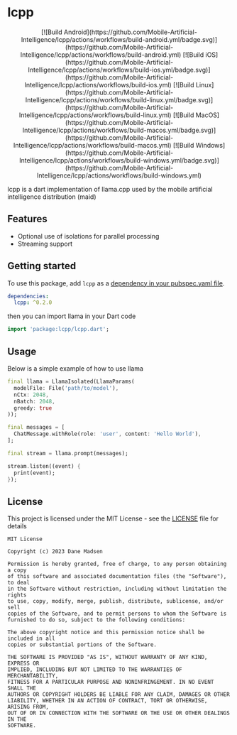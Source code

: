 # lcpp


<div align="center">
[![Build Android](https://github.com/Mobile-Artificial-Intelligence/lcpp/actions/workflows/build-android.yml/badge.svg)](https://github.com/Mobile-Artificial-Intelligence/lcpp/actions/workflows/build-android.yml)
[![Build iOS](https://github.com/Mobile-Artificial-Intelligence/lcpp/actions/workflows/build-ios.yml/badge.svg)](https://github.com/Mobile-Artificial-Intelligence/lcpp/actions/workflows/build-ios.yml)
[![Build Linux](https://github.com/Mobile-Artificial-Intelligence/lcpp/actions/workflows/build-linux.yml/badge.svg)](https://github.com/Mobile-Artificial-Intelligence/lcpp/actions/workflows/build-linux.yml)
[![Build MacOS](https://github.com/Mobile-Artificial-Intelligence/lcpp/actions/workflows/build-macos.yml/badge.svg)](https://github.com/Mobile-Artificial-Intelligence/lcpp/actions/workflows/build-macos.yml)
[![Build Windows](https://github.com/Mobile-Artificial-Intelligence/lcpp/actions/workflows/build-windows.yml/badge.svg)](https://github.com/Mobile-Artificial-Intelligence/lcpp/actions/workflows/build-windows.yml)
</div>

lcpp is a dart implementation of llama.cpp used by the mobile artificial intelligence distribution (maid)

## Features

- Optional use of isolations for parallel processing
- Streaming support

## Getting started

To use this package, add `lcpp` as a [dependency in your pubspec.yaml file](https://flutter.io/platform-plugins/).

```yaml
dependencies:
  lcpp: ^0.2.0
```

then you can import llama in your Dart code

```dart
import 'package:lcpp/lcpp.dart';
```

## Usage

Below is a simple example of how to use llama

```dart
final llama = LlamaIsolated(LlamaParams(
  modelFile: File('path/to/model'),
  nCtx: 2048, 
  nBatch: 2048,
  greedy: true
));

final messages = [
  ChatMessage.withRole(role: 'user', content: 'Hello World'),
];

final stream = llama.prompt(messages);

stream.listen((event) {
  print(event);
});
```

## License

This project is licensed under the MIT License - see the [LICENSE](LICENSE) file for details
```
MIT License

Copyright (c) 2023 Dane Madsen

Permission is hereby granted, free of charge, to any person obtaining a copy
of this software and associated documentation files (the "Software"), to deal
in the Software without restriction, including without limitation the rights
to use, copy, modify, merge, publish, distribute, sublicense, and/or sell
copies of the Software, and to permit persons to whom the Software is
furnished to do so, subject to the following conditions:

The above copyright notice and this permission notice shall be included in all
copies or substantial portions of the Software.

THE SOFTWARE IS PROVIDED "AS IS", WITHOUT WARRANTY OF ANY KIND, EXPRESS OR
IMPLIED, INCLUDING BUT NOT LIMITED TO THE WARRANTIES OF MERCHANTABILITY,
FITNESS FOR A PARTICULAR PURPOSE AND NONINFRINGEMENT. IN NO EVENT SHALL THE
AUTHORS OR COPYRIGHT HOLDERS BE LIABLE FOR ANY CLAIM, DAMAGES OR OTHER
LIABILITY, WHETHER IN AN ACTION OF CONTRACT, TORT OR OTHERWISE, ARISING FROM,
OUT OF OR IN CONNECTION WITH THE SOFTWARE OR THE USE OR OTHER DEALINGS IN THE
SOFTWARE.
```
